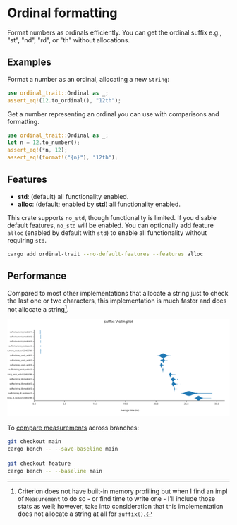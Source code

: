 # Ordinal formatting

Format numbers as ordinals efficiently.
You can get the ordinal suffix e.g., "st", "nd", "rd", or "th" without allocations.

## Examples

Format a number as an ordinal, allocating a new `String`:

```rust
use ordinal_trait::Ordinal as _;
assert_eq!(12.to_ordinal(), "12th");
```

Get a number representing an ordinal you can use with comparisons and formatting.

```rust
use ordinal_trait::Ordinal as _;
let n = 12.to_number();
assert_eq!(*n, 12);
assert_eq!(format!("{n}"), "12th");
```

## Features

* **std**: (default) all functionality enabled.
* **alloc**: (default; enabled by **std**) all functionality enabled.

This crate supports `no_std`, though functionality is limited. If you disable default features, `no_std` will be enabled.
You can optionally add feature `alloc` (enabled by default with `std`) to enable all functionality without requiring `std`.

```bash
cargo add ordinal-trait --no-default-features --features alloc
```

## Performance

Compared to most other implementations that allocate a string just to check the last one or two characters, this implementation is much faster and does not allocate a string[^1].

![violin plot](docs/suffix_violin_plot.svg)

To [compare measurements](https://bheisler.github.io/criterion.rs/book/user_guide/command_line_options.html#baselines) across branches:

```bash
git checkout main
cargo bench -- --save-baseline main

git checkout feature
cargo bench -- --baseline main
```

[^1]: Criterion does not have built-in memory profiling but when I find an impl of `Measurement` to do so - or find time to write one - I'll include those stats as well; however, take into consideration that this implementation does not allocate a string at all for `suffix()`.
